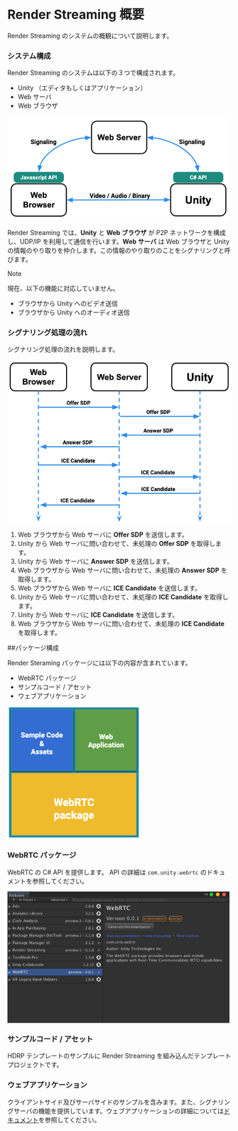 # Render Streaming 概要

Render Streaming のシステムの概観について説明します。

### システム構成

Render Streaming のシステムは以下の３つで構成されます。

- Unity （エディタもしくはアプリケーション）
- Web サーバ
- Web ブラウザ 

<img src="../images/renderstreaming_overview.png" width=500 align=center>

Render Streaming では、**Unity** と **Web ブラウザ** が P2P ネットワークを構成し、UDP/IP を利用して通信を行います。**Web サーバ** は Web ブラウザと Unity の情報のやり取りを仲介します。この情報のやり取りのことをシグナリングと呼びます。

> [!NOTE]
> 現在、以下の機能に対応していません。
>
> - ブラウザから Unity へのビデオ送信
> - ブラウザから Unity へのオーディオ送信

### シグナリング処理の流れ

シグナリング処理の流れを説明します。

 <img src="../images/renderstreaming_sequence.png" width=600 align=center>

1. Web ブラウザから Web サーバに **Offer SDP** を送信します。
2. Unity から Web サーバに問い合わせて、未処理の **Offer SDP** を取得します。
3. Unity から Web サーバに **Answer SDP** を送信します。
4. Web ブラウザから Web サーバに問い合わせて、未処理の **Answer SDP** を取得します。
5. Web ブラウザから Web サーバに **ICE Candidate** を送信します。
6. Unity から Web サーバに問い合わせて、未処理の **ICE Candidate** を取得します。
7. Unity から Web サーバに **ICE Candidate** を送信します。
8. Web ブラウザから Web サーバに問い合わせて、未処理の **ICE Candidate** を取得します。

##パッケージ構成 

Render Steraming パッケージには以下の内容が含まれています。

- WebRTC パッケージ
- サンプルコード / アセット
- ウェブアプリケーション

<img src="../images/package_renderstreaming.png" width=300 align=center>

### WebRTC パッケージ

WebRTC の C# API を提供します。  API の詳細は `com.unity.webrtc` のドキュメントを参照してください。

<img src="../images/webrtc_package_manager.png" width=500 align=center>

### サンプルコード / アセット

HDRP テンプレートのサンプルに Render Streaming を組み込んだテンプレートプロジェクトです。

### ウェブアプリケーション

クライアントサイド及びサーバサイドのサンプルを含みます。また、シグナリングサーバの機能を提供しています。ウェブアプリケーションの詳細については[ドキュメント](webserver.md)を参照してください。